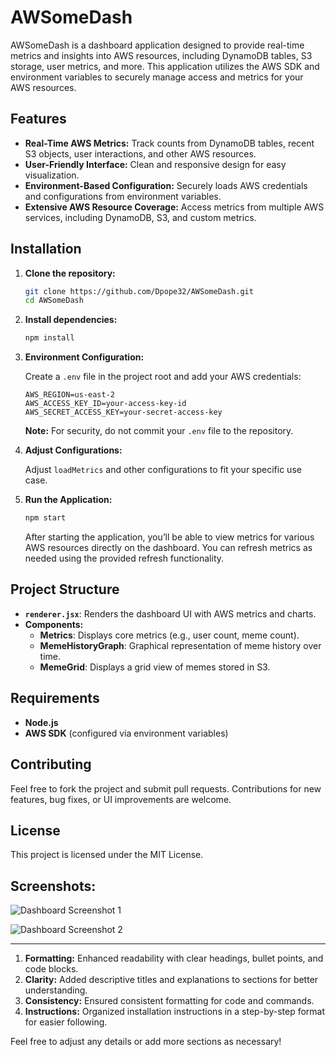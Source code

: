 # AWSomeDash

AWSomeDash is a dashboard application designed to provide real-time metrics and insights into AWS resources, including DynamoDB tables, S3 storage, user metrics, and more. This application utilizes the AWS SDK and environment variables to securely manage access and metrics for your AWS resources.

## Features

- **Real-Time AWS Metrics:** Track counts from DynamoDB tables, recent S3 objects, user interactions, and other AWS resources.
- **User-Friendly Interface:** Clean and responsive design for easy visualization.
- **Environment-Based Configuration:** Securely loads AWS credentials and configurations from environment variables.
- **Extensive AWS Resource Coverage:** Access metrics from multiple AWS services, including DynamoDB, S3, and custom metrics.

## Installation

1. **Clone the repository:**
   ```bash
   git clone https://github.com/Dpope32/AWSomeDash.git
   cd AWSomeDash
   ```

2. **Install dependencies:**
   ```bash
   npm install
   ```

3. **Environment Configuration:**
   
   Create a `.env` file in the project root and add your AWS credentials:
   ```
   AWS_REGION=us-east-2
   AWS_ACCESS_KEY_ID=your-access-key-id
   AWS_SECRET_ACCESS_KEY=your-secret-access-key
   ```
   **Note:** For security, do not commit your `.env` file to the repository.

4. **Adjust Configurations:**
   
   Adjust `loadMetrics` and other configurations to fit your specific use case.

5. **Run the Application:**
   ```bash
   npm start
   ```
   After starting the application, you’ll be able to view metrics for various AWS resources directly on the dashboard. You can refresh metrics as needed using the provided refresh functionality.

## Project Structure

- **`renderer.jsx`**: Renders the dashboard UI with AWS metrics and charts.
- **Components:**
  - **Metrics**: Displays core metrics (e.g., user count, meme count).
  - **MemeHistoryGraph**: Graphical representation of meme history over time.
  - **MemeGrid**: Displays a grid view of memes stored in S3.

## Requirements

- **Node.js**
- **AWS SDK** (configured via environment variables)

## Contributing

Feel free to fork the project and submit pull requests. Contributions for new features, bug fixes, or UI improvements are welcome.

## License

This project is licensed under the MIT License.

## Screenshots:

![Dashboard Screenshot 1](https://jestr-meme-uploads.s3.us-east-2.amazonaws.com/ss2.PNG)

![Dashboard Screenshot 2](https://jestr-meme-uploads.s3.us-east-2.amazonaws.com/ss3.jpg)

---

1. **Formatting:** Enhanced readability with clear headings, bullet points, and code blocks.
2. **Clarity:** Added descriptive titles and explanations to sections for better understanding.
3. **Consistency:** Ensured consistent formatting for code and commands.
4. **Instructions:** Organized installation instructions in a step-by-step format for easier following.

Feel free to adjust any details or add more sections as necessary!

